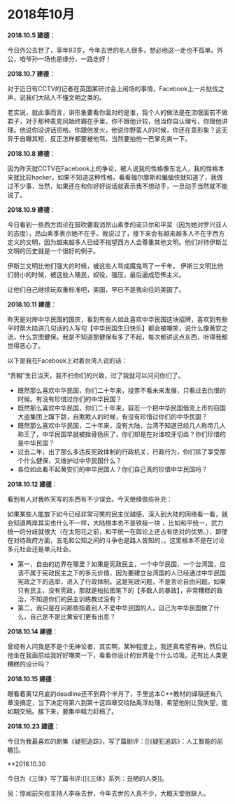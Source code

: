 # 2018年10月

**2018.10.5 建德**：

今日外公去世了，享年93岁，今年去世的名人很多，想必他这一走也不孤单。外公，咱爷孙一场也是缘分，一路走好！

**2018.10.7 建德**：

对于近日有CCTV的记者在英国某研讨会上闹场的事情，Facebook上一片挞伐之声，说我们大陆人不懂文明之类的。

老实说，就此事而言，讲形象要看你面对的是谁，我个人的做法是在流氓面前不做君子，对于那种麦克风始终霸在手里，你不跟他计较，他当你自认理亏，你跟他讲理。他说你没讲话资格。你跟他发火，他说你野蛮人的时候，你还在意形象？这无异于自曝其短，反正怎样都要被他骂，当然要拍他一巴掌先爽一下。

**2018.10.8 建德**：

因为昨天就CCTV在Facebook上的争论，被人说我的性格像东北人，我的性格本来就比较hacker，如果不知道这种性格，看看福尔摩斯和蝙蝠侠就知道了，我做过不少事，当然，如果还在和你好好说话就表示我不想动手，一旦动手当然就不能说了。

**2018.10.9 建德**：

今日看到一些西方舆论在鼓吹要取消昂山素季的诺贝尔和平奖（因为她对罗兴亚人的态度），昂山素季表示她不在乎。我说过了，接下来会有越来越多人不在乎西方定义的文明，因为越来越多人已经不指望西方人会尊重其他文明。他们对待伊斯兰文明的历史就是一个很好的例子。

伊斯兰文明比他们强大的时候，被这些人骂成魔鬼骂了一千年。 伊斯兰文明比他们弱小的时候，被这些人殖民，奴役，强压，最后逼成恐怖主义。

让他们自己继续玩双重标准吧，美国，早已不是我向往的美国了。

**2018.10.11 建德**：

昨天是对岸中华民国的国庆，看到有些人如此喜欢中华民国这块招牌，喜欢到有些平时帮大陆讲几句话的人写句【中华民国生日快乐】都会被嘲笑，说什么像黄安之流，什么贪图健保。我是不知道那健保有多了不起，每次都讲这点东西，听得我都觉得恶心了。

以下是我在Facebook上对着台湾人说的话：

“贵朝”生日当天，我不扫你们的兴致，过了我就可以问问你们了。

- 既然那么喜欢中华民国，你们二十年来，投票不看未来发展，只看过去仇恨的时候。有没有珍惜过你们的中华民国？
- 既然那么喜欢中华民国，你们二十年来，容忍一个把中华民国借壳上市的窃国大盗集团上蹿下跳，自欺欺人的时候，有没有珍惜过你们的中华民国？
- 既然那么喜欢中华民国，二十年来，没有大陆，台湾不知道已经几人称帝几人称王了，中华民国早就被挫骨扬灰了，你们却是在对谁咬牙切齿？你们珍惜的是中华民国？
- 过去二年，出了那么多违反宪政体制的行政机关，行政行为，你们除了享受那个什么健保，又维护过中华民国什么？
- 各位如此看不起黄安们的中华民国人？你们自己真的珍惜中华民国吗？

**2018.10.12 建德**：

看到有人对我昨天写的东西有不少误会。今天继续做些补充：

如果某些人能放下如今已经非常可笑的民主优越感，深入到大陆的网络看一看，就会知道两岸其实也什么不一样，大陆根本也不是铁板一块 ，比如和平统一，武力统一的分歧就很大（在太阳花之前，和平统一在舆论上还占有绝对的优势。），即使在对待政府方面，五毛和公知之间的斗争也是路人皆知的，。这里根本不是在讨论多元社会还是单元社会。

- 第一，自由的边界在哪里？如果是宪政民主，一个中华民国，一个台湾国，应该不属于宪政民主之下的多元价值，因为要建立台湾国的人已经通过中华民国宪政之下的选举，进入了行政体制。这是宪政问题，不是言论自由问题。如果只有民主，没有宪政，那就是柏拉图笔下的【多数人的暴政】，非常糟糕的政治，不知道你们的民主训练教过没有？
- 第二，我只是在问那些指着别人不爱中华民国的人，自己为中华民国做了什么，自己是不是比黄安们更有出息？

**2018.10.14 建德**：

曾经有人问我是不是个无神论者，其实啊，某种程度上，我还真希望有神，然后让他坐在我面前给我好好嘲笑一下，看看你设计的世界是个什么垃圾。还有比人类更糟糕的设计吗？

**2018.10.15 建德**：

眼看着离12月底的deadline还不到两个半月了，手里这本C++教材的译稿还有八章没搞定，当下决定将第六到第十这四章交给陆禹淳处理，希望他别让我失望，能如期交稿。接下来，要集中精力赶稿了。

**2018.10.23 建德**：

今日为我最喜欢的剧集《疑犯追踪》，写了篇剧评：[[《疑犯追踪》：人工智能的前瞻]]。

**2018.10.30

今日为《三体》写了篇书评:[[《三体》系列：丑陋的人类]]。

另：惊闻前央视主持人李咏去世，今年去世的人真不少，大概天堂很缺人。
